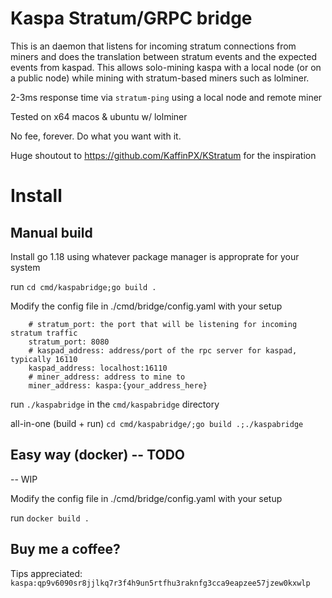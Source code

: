 # Kaspa Stratum/GRPC bridge
This is an daemon that listens for incoming stratum connections from miners and does the translation between stratum events and the expected events from kaspad. This allows solo-mining kaspa with a local node (or on a public node) while mining with stratum-based miners such as lolminer.

2-3ms response time via `stratum-ping` using a local node and remote miner

Tested on x64 macos & ubuntu w/ lolminer

No fee, forever. Do what you want with it. 

Huge shoutout to https://github.com/KaffinPX/KStratum for the inspiration

# Install

## Manual build
Install go 1.18 using whatever package manager is approprate for your system

run `cd cmd/kaspabridge;go build .`

Modify the config file in ./cmd/bridge/config.yaml with your setup
```
    # stratum_port: the port that will be listening for incoming stratum traffic
    stratum_port: 8080
    # kaspad_address: address/port of the rpc server for kaspad, typically 16110
    kaspad_address: localhost:16110
    # miner_address: address to mine to
    miner_address: kaspa:{your_address_here}
```


run `./kaspabridge` in the `cmd/kaspabridge` directory

all-in-one (build + run) `cd cmd/kaspabridge/;go build .;./kaspabridge`

## Easy way (docker) -- TODO
-- WIP

Modify the config file in ./cmd/bridge/config.yaml with your setup

run `docker build .`



## Buy me a coffee?
Tips appreciated: `kaspa:qp9v6090sr8jjlkq7r3f4h9un5rtfhu3raknfg3cca9eapzee57jzew0kxwlp`
